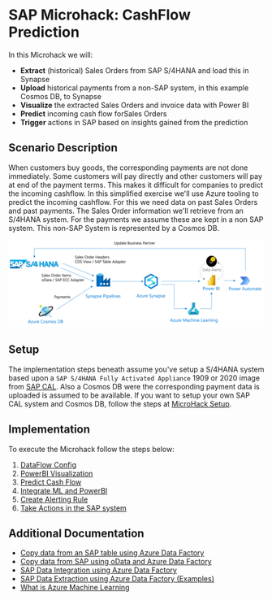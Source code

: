 # SAP Microhack: CashFlow Prediction

In this Microhack we will:

* **Extract** (historical) Sales Orders from SAP S/4HANA and load this in Synapse
* **Upload** historical payments from a non-SAP system, in this example Cosmos DB, to Synapse
* **Visualize** the extracted Sales Orders and invoice data with Power BI
* **Predict** incoming cash flow forSales Orders
* **Trigger** actions in SAP based on insights gained from the prediction

## Scenario Description

When customers buy goods, the corresponding payments are not done immediately. Some customers will pay directly and other customers will pay at end of the payment terms. This makes it difficult for companies to predict the incoming cashflow. In this simplified exercise we'll use Azure tooling to predict the incoming cashflow. For this we need data on past Sales Orders and past payments. The Sales Order information we'll retrieve from an S/4HANA system. For the payments we assume these are kept in a non SAP system. This non-SAP System is represented by a Cosmos DB.

![Scenario Overview](images/overview/ScenarioOverview.png)

## Setup

The implementation steps beneath assume you've setup a S/4HANA system based upon a `SAP S/4HANA Fully Activated Appliance` 1909 or 2020 image from [SAP CAL](http://cal.sap.com). Also a Cosmos DB were the corresponding payment data is uploaded is assumed to be available.
If you want to setup your own SAP CAL system and Cosmos DB, follow the steps at [MicroHack Setup](setup/SAPCALSetup.md).

## Implementation

To execute the Microhack follow the steps below:

1. [DataFlow Config](DataFlowConfig.md)
2. [PowerBI Visualization](PowerBiVisualisation.md)
3. [Predict Cash Flow](PredictIncomingCashflow.md)
4. [Integrate ML and PowerBI](IntegrateMLPowerBI.md)
5. [Create Alerting Rule](CreateAlertingRule.md)
6. [Take Actions in the SAP system](UpdateInformationInSap.md)

## Additional Documentation

* [Copy data from an SAP table using Azure Data Factory](https://docs.microsoft.com/azure/data-factory/connector-sap-table)
* [Copy data from SAP using oData and Azure Data Factory](https://docs.microsoft.com/azure/data-factory/connector-sap-ecc)
* [SAP Data Integration using Azure Data Factory](https://github.com/Azure/Azure-DataFactory/blob/main/whitepaper/SAP%20Data%20Integration%20using%20Azure%20Data%20Factory.pdf)
* [SAP Data Extraction using Azure Data Factory (Examples)](https://github.com/bdelangh/ADF_SAPDataExtraction)
* [What is Azure Machine Learning](https://docs.microsoft.com/azure/machine-learning/overview-what-is-azure-ml)
